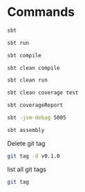 # Commands
```bash
sbt
```
```bash
sbt run
```
```bash
sbt compile
```
```bash
sbt clean compile
```
```bash
sbt clean run
```
```bash
sbt clean coverage test
```
```bash
sbt coverageReport
```
```bash
sbt -jvm-debug 5005
```

```bash
sbt assembly
```

Delete git tag
```bash
git tag -d v0.1.0
```

list all git tags
```bash
git tag
```
